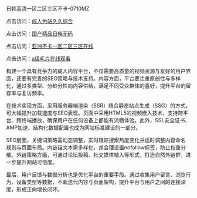 日韩高清一区二区三区不卡-0710MZ

点击访问：<a href="https://heiliaoxqkkct.pages.dev">成人色站久久综合</a>

点击访问：<a href="https://heiliaoe8ajia.pages.dev">国产精品日韩无码</a>

点击访问：<a href="https://heiliaozj3tjd.pages.dev">亚洲不卡一区二区三区在线</a>

点击访问：<a href="https://heiliaoxwd5i8.pages.dev">a级毛片在线观看</a>

构建一个具有竞争力的成人内容平台，不仅需要高质量的视频资源与友好的用户界面，还要有完善的SEO策略与技术支持。内容方面，平台要注重原创性与多样化，通过多类型、分龄分性向内容供给，满足不同受众群体的喜好，提升平台的留存率与复访频率。

在技术实现方面，采用服务器端渲染（SSR）结合静态站点生成（SSG）的方式，可大幅提升加载速度与SEO表现。页面中采用HTML5的视频嵌入技术，支持跨平台、跨终端播放，确保用户在任何设备上都能有流畅体验。此外，SSL安全证书、AMP加速、结构化数据配置也成为网站标准建设的一部分。

SEO层面，关键词策略需动态调整，实时跟踪搜索热度变化并适时调整内容命名规则与页面布局。内链锚文本需多样化，并合理设置nofollow标签，防止权重分散。外链策略方面，可通过论坛投稿、社交媒体植入等形式，打造自然外链群，进一步提升网站可信度。

最后，用户反馈与数据分析也是优化平台的重要手段。通过收集用户留言、浏览行为、设备类型等数据，不断迭代内容与页面架构，提升平台与用户之间的连接深度，形成正向增长闭环。

<span style="display:none;">[Canonical link]( ）</span>
